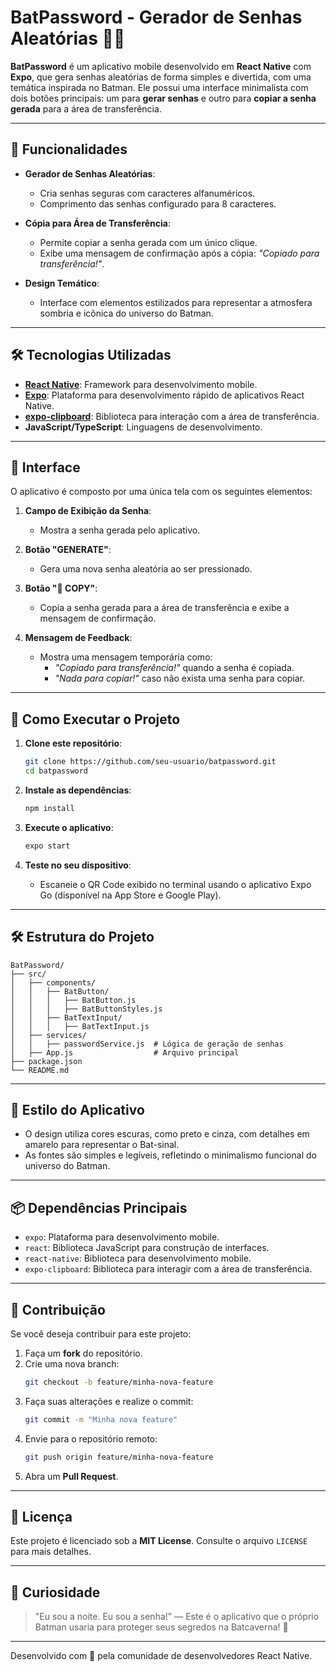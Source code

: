 
# BatPassword - Gerador de Senhas Aleatórias 🦇🔑

**BatPassword** é um aplicativo mobile desenvolvido em **React Native** com **Expo**, que gera senhas aleatórias de forma simples e divertida, com uma temática inspirada no Batman. Ele possui uma interface minimalista com dois botões principais: um para **gerar senhas** e outro para **copiar a senha gerada** para a área de transferência.

---

## 📱 **Funcionalidades**

- **Gerador de Senhas Aleatórias**:
  - Cria senhas seguras com caracteres alfanuméricos.
  - Comprimento das senhas configurado para 8 caracteres.

- **Cópia para Área de Transferência**:
  - Permite copiar a senha gerada com um único clique.
  - Exibe uma mensagem de confirmação após a cópia: _"Copiado para transferência!"_.

- **Design Temático**:
  - Interface com elementos estilizados para representar a atmosfera sombria e icônica do universo do Batman.

---

## 🛠️ **Tecnologias Utilizadas**

- **[React Native](https://reactnative.dev/)**: Framework para desenvolvimento mobile.
- **[Expo](https://expo.dev/)**: Plataforma para desenvolvimento rápido de aplicativos React Native.
- **[expo-clipboard](https://docs.expo.dev/versions/latest/sdk/clipboard/)**: Biblioteca para interação com a área de transferência.
- **JavaScript/TypeScript**: Linguagens de desenvolvimento.

---

## 🎨 **Interface**

O aplicativo é composto por uma única tela com os seguintes elementos:

1. **Campo de Exibição da Senha**:
   - Mostra a senha gerada pelo aplicativo.
   
2. **Botão "GENERATE"**:
   - Gera uma nova senha aleatória ao ser pressionado.
   
3. **Botão "📝 COPY"**:
   - Copia a senha gerada para a área de transferência e exibe a mensagem de confirmação.

4. **Mensagem de Feedback**:
   - Mostra uma mensagem temporária como:
     - _"Copiado para transferência!"_ quando a senha é copiada.
     - _"Nada para copiar!"_ caso não exista uma senha para copiar.

---

## 🚀 **Como Executar o Projeto**

1. **Clone este repositório**:
   ```bash
   git clone https://github.com/seu-usuario/batpassword.git
   cd batpassword
   ```

2. **Instale as dependências**:
   ```bash
   npm install
   ```

3. **Execute o aplicativo**:
   ```bash
   expo start
   ```

4. **Teste no seu dispositivo**:
   - Escaneie o QR Code exibido no terminal usando o aplicativo Expo Go (disponível na App Store e Google Play).

---

## 🛠️ **Estrutura do Projeto**

```
BatPassword/
├── src/
│   ├── components/
│   │   ├── BatButton/
│   │   │   ├── BatButton.js
│   │   │   ├── BatButtonStyles.js
│   │   ├── BatTextInput/
│   │   │   ├── BatTextInput.js
│   ├── services/
│   │   ├── passwordService.js  # Lógica de geração de senhas
│   ├── App.js                  # Arquivo principal
├── package.json
└── README.md
```

---

## 🌟 **Estilo do Aplicativo**

- O design utiliza cores escuras, como preto e cinza, com detalhes em amarelo para representar o Bat-sinal.
- As fontes são simples e legíveis, refletindo o minimalismo funcional do universo do Batman.

---

## 📦 **Dependências Principais**

- `expo`: Plataforma para desenvolvimento mobile.
- `react`: Biblioteca JavaScript para construção de interfaces.
- `react-native`: Biblioteca para desenvolvimento mobile.
- `expo-clipboard`: Biblioteca para interagir com a área de transferência.

---

## 🤝 **Contribuição**

Se você deseja contribuir para este projeto:

1. Faça um **fork** do repositório.
2. Crie uma nova branch:
   ```bash
   git checkout -b feature/minha-nova-feature
   ```
3. Faça suas alterações e realize o commit:
   ```bash
   git commit -m "Minha nova feature"
   ```
4. Envie para o repositório remoto:
   ```bash
   git push origin feature/minha-nova-feature
   ```
5. Abra um **Pull Request**.

---

## 📄 **Licença**

Este projeto é licenciado sob a **MIT License**. Consulte o arquivo `LICENSE` para mais detalhes.

---

## 🦇 **Curiosidade**

> "Eu sou a noite. Eu sou a senha!" — Este é o aplicativo que o próprio Batman usaria para proteger seus segredos na Batcaverna! 🦇

--- 

Desenvolvido com 💛 pela comunidade de desenvolvedores React Native.
